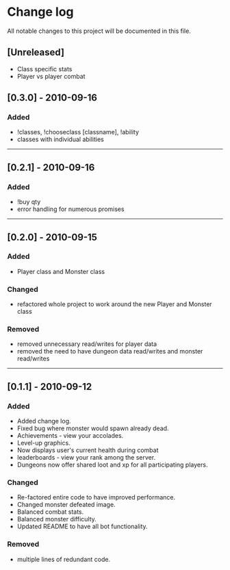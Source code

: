 # Change log
All notable changes to this project will be documented in this file.

## [Unreleased]
- Class specific stats
- Player vs player combat

## [0.3.0] - 2010-09-16
### Added
- !classes, !chooseclass [classname], !ability
- classes with individual abilities
---

## [0.2.1] - 2010-09-16
### Added
- !buy qty
- error handling for numerous promises
---

## [0.2.0] - 2010-09-15
### Added
- Player class and Monster class

### Changed
- refactored whole project to work around the new Player and Monster class

### Removed
- removed unnecessary read/writes for player data
- removed the need to have dungeon data read/writes and monster read/writes
---

## [0.1.1] - 2010-09-12
### Added
- Added change log.
- Fixed bug where monster would spawn already dead.
- Achievements - view your accolades.
- Level-up graphics.
- Now displays user's current health during combat
- leaderboards - view your rank among the server.
- Dungeons now offer shared loot and xp for all participating players.


### Changed
- Re-factored entire code to have improved performance.
- Changed monster defeated image.
- Balanced combat stats.
- Balanced monster difficulty.
- Updated README to have all bot functionality.

### Removed
- multiple lines of redundant code.
